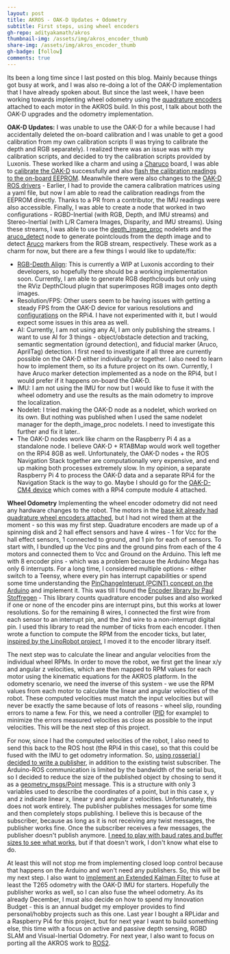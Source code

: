 ```yaml
---
layout: post
title: AKROS - OAK-D Updates + Odometry
subtitle: First steps, using wheel encoders
gh-repo: adityakamath/akros
thumbnail-img: /assets/img/akros_encoder_thumb
share-img: /assets/img/akros_encoder_thumb
gh-badge: [follow]
comments: true
---
```


Its been a long time since I last posted on this blog. Mainly because things got busy at work, and I was also re-doing a lot of the OAK-D implementation that I have already spoken about. But since the last week, I have been working towards implenting wheel odometry using the [quadrature encoders](https://www.dynapar.com/technology/encoder_basics/quadrature_encoder/) attached to each motor in the AKROS build. In this post, I talk about both the OAK-D upgrades and the odometry implementation.

**OAK-D Updates:**
I was unable to use the OAK-D for a while because I had accidentally deleted the on-board calibration and I was unable to get a good calibration from my own calibration scripts (I was trying to calibrate the depth and RGB separately). I realized there was an issue was with my calibration scripts, and decided to try the calibration scripts provided by Luxonis. These worked like a charm and using a [Charuco](https://docs.opencv.org/4.x/da/d13/tutorial_aruco_calibration.html) board, I was able to [calibrate the OAK-D](https://docs.luxonis.com/en/latest/pages/calibration/?highlight=calibration) successfully and also [flash the calibration readings to the on-board EEPROM](https://docs.luxonis.com/projects/api/en/latest/samples/calibration/calibration_flash/?highlight=calibration). Meanwhile there were also changes to the [OAK-D ROS drivers](https://github.com/luxonis/depthai-ros-examples) - Earlier, I had to provide the camera calibration matrices using a yaml file, but now I am able to read the calibration readings from the EEPROM directly. Thanks to a PR from a contributor, the IMU readings were also accessible. Finally, I was able to create a node that worked in two configurations - RGBD-Inertial (with RGB, Depth, and IMU streams) and Stereo-Inertial (with L/R Camera Images, Disparity, and IMU streams). Using these streams, I was able to use the [depth_image_proc](http://wiki.ros.org/depth_image_proc) nodelets and the [aruco_detect](http://wiki.ros.org/aruco_detect) node to generate pointclouds from the depth image and to detect [Aruco](https://www.uco.es/investiga/grupos/ava/node/26) markers from the RGB stream, respectively. These work as a charm for now, but there are a few things I would like to update/fix:

* [RGB-Depth Align](https://docs.luxonis.com/projects/api/en/latest/samples/StereoDepth/rgb_depth_aligned/?highlight=depth-align): This is currently a WIP at Luxonis according to their developers, so hopefully there should be a working implementation soon. Currently, I am able to generate RGB depthclouds but only using the RViz DepthCloud plugin that superimposes RGB images onto depth images. 
* Resolution/FPS: Other users seem to be having issues with getting a steady FPS from the OAK-D device for various resolutions and [configurations](https://docs.luxonis.com/projects/api/en/latest/components/nodes/stereo_depth/#currently-configurable-blocks) on the RPi4. I have not experimented with it, but I would expect some issues in this area as well.  
* AI: Currently, I am not using any AI, I am only publishing the streams. I want to use AI for 3 things - object/obstacle detection and tracking, semantic segmentation (ground detection), and fiducial marker (Aruco, AprilTag) detection. I first need to investigate if all three are currently possible on the OAK-D either individually or together. I also need to learn how to implement them, so its a future project on its own. Currently, I have Aruco marker detection implemented as a node on the RPi4, but I would prefer if it happens on-board the OAK-D.
* IMU: I am not using the IMU for now but I would like to fuse it with the wheel odometry and use the results as the main odometry to improve the localization. 
* Nodelet: I tried making the OAK-D node as a nodelet, which worked on its own. But nothing was published when I used the same nodelet manager for the depth_image_proc nodelets. I need to investigate this further and fix it later..
* The OAK-D nodes work like charm on the Raspberry Pi 4 as a standalone node. I believe OAK-D + RTABMap would work well together on the RPi4 8GB as well. Unfortunately, the OAK-D nodes + the ROS Navigation Stack together are computationally very expensive, and end up making both processes extremely slow. In my opinion, a separate Raspberry Pi 4 to process the OAK-D data and a separate RPi4 for the Navigation Stack is the way to go. Maybe I should go for the [OAK-D-CM4 device](https://shop.luxonis.com/collections/all-in-one-dev-kits/products/depthai-rpi-compute-module-4-edition) which comes with a RPi4 compute module 4 attached.

**Wheel Odometry**
Implementing the wheel encoder odometry did not need any hardware changes to the robot. The motors in the [base kit already had quadrature wheel encoders attached](https://osoyoo.com/2019/11/08/how-to-test-motor-encoder-with-arduino/), but I had not wired them at the moment - so this was my first step. Quadrature encoders are made up of a spinning disk and 2 hall effect sensors and have 4 wires - 1 for Vcc for the hall effect sensors, 1 connected to ground, and 1 pin for each of sensors. To start with, I bundled up the Vcc pins and the ground pins from each of the 4 motors and connected them to Vcc and Ground on the Arduino. This left me with 8 encoder pins - which was a problem because the Arduino Mega has only 6 interrupts. For a long time, I considered multiple options - either switch to a Teensy, where every pin has interrupt capabilities or spend some time understanding the [PinChangeInterupt (PCINT) concept on the Arduino](https://www.electrosoftcloud.com/en/pcint-interrupts-on-arduino/) and implement it. This was till I found the [Encoder library by Paul Stoffregen](https://www.pjrc.com/teensy/td_libs_Encoder.html) - This library counts quadrature encoder pulses and also worked if one or none of the encoder pins are interrupt pins, but this works at lower resolutions. So for the remaining 8 wires, I connected the first wire from each sensor to an interrupt pin, and the 2nd wire to a non-interrupt digital pin. I used this library to read the number of ticks from each encoder. I then wrote a function to compute the RPM from the encoder ticks, but later, [inspired by the LinoRobot project](https://github.com/linorobot/linorobot/blob/master/teensy/firmware/lib/encoder/Encoder.h), I moved it to the encoder library itself.

The next step was to calculate the linear and angular velocities from the individual wheel RPMs. In order to move the robot, we first get the linear x/y and angular z velocities, which are then mapped to RPM values for each motor using the kinematic equations for the AKROS platform. In the odometry scenario, we need the inverse of this system - we use the RPM values from each motor to calculate the linear and angular velocities of the robot. These computed velocities must match the input velocities but will never be exactly the same because of lots of reasons - wheel slip, rounding errors to name a few. For this, we need a controller ([PID](https://www.arduino.cc/reference/en/libraries/pid/) for example) to minimize the errors measured velocities as close as possible to the input velocities. This will be the next step of this project. 

For now, since I had the computed velocities of the robot, I also need to send this back to the ROS host (the RPi4 in this case), so that this could be fused with the IMU to get odometry information. So, [using rosserial I decided to write a publisher](http://wiki.ros.org/rosserial/Overview/Publishers%20and%20Subscribers), in addition to the existing twist subscriber. The Arduino-ROS communication is limited by the bandwidth of the serial bus, so I decided to reduce the size of the published object by chosing to send it as a [geometry_msgs/Point](http://docs.ros.org/en/noetic/api/geometry_msgs/html/msg/Point.html) message. This is a structure with only 3 variables used to describe the coordinates of a point, but in this case x, y and z indicate linear x, linear y and angular z velocities. Unfortunately, this does not work entirely. The publisher publishes messages for some time and then completely stops publishing. I believe this is because of the subscriber, because as long as it is not receiving any twist messages, the publisher works fine. Once the subscriber receives a few messages, the publisher doesn't publish anymore. [I need to play with baud rates and buffer sizes to see what works](http://wiki.ros.org/rosserial_arduino/Tutorials/NodeHandle%20and%20ArduinoHardware), but if that doesn't work, I don't know what else to do. 

At least this will not stop me from implementing closed loop control because that happens on the Arduino and won't need any publishers. So, this will be my next step. I also want to [implement an Extended Kalman Filter](http://wiki.ros.org/robot_localization) to fuse at least the T265 odometry with the OAK-D IMU for starters. Hopefully the publisher works as well, so I can also fuse the wheel odometry. As its already December, I must also decide on how to spend my Innovation Budget - this is an annual budget my employer provides to find personal/hobby projects such as this one. Last year I bought a RPLidar and a Raspberry Pi4 for this project, but for next year I want to build something else, this time with a focus on active and passive depth sensing, RGBD SLAM and Visual-Inertial Odometry. For next year, I also want to focus on porting all the AKROS work to [ROS2](https://docs.ros.org/en/foxy/index.html). 

